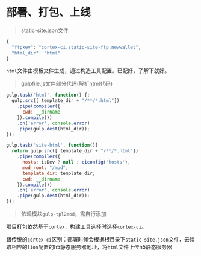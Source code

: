 # 部署、打包、上线

> static-site.json文件

```javascript
{
  "ftpkey": "cortex-ci.static-site-ftp.newwallet",
  "html_dir": "html"
}
```

  `html`文件由模板文件生成，通过构造工具配置。已配好，了解下就好。

> gulpfile.js文件部分代码(解析html代码)

```javascript
gulp.task('html', function() {;
  gulp.src([ template_dir + "/**/*.html"])
    .pipe(compiler({
      cwd: __dirname
    }).compile())
    .on('error', console.error)
    .pipe(gulp.dest(html_dir));
});

gulp.task('site-html', function(){
  return gulp.src([ template_dir + "/**/*.html"])
    .pipe(compiler({
      hosts: isDev ? null : ciconfig('hosts'),
      mod_root: "/mod",
      template_dir: template_dir,
      cwd: __dirname
    }).compile())
    .on('error', console.error)
    .pipe(gulp.dest(html_dir));
});
```
> 依赖模块`gulp-tpl2mod`，需自行添加




  项目打包依然基于`cortex`，构建工具选择时选择`cortex-ci`。

  跟传统的`cortex-ci`区别：部署时候会根据根目录下`static-site.json`文件，去读取相应的`lion`配置的h5静态服务器地址，将`html`文件上传h5静态服务器



